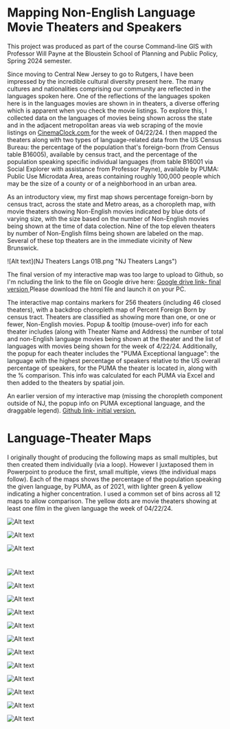 # Mapping Non-English Language Movie Theaters and Speakers

This project was produced as part of the course Command-line GIS with Professor Will Payne at the Bloustein School of Planning and Public Policy, Spring 2024 semester.

Since moving to Central New Jersey to go to Rutgers, I have been impressed by the incredible cultural diversity present here.  The many cultures and nationalities comprising our community are reflected in the languages spoken here. One of the reflections of the languages spoken here is in the languages movies are shown in in theaters, a diverse offering which is apparent when you check the movie listings.  To explore this, I collected data on the languages of movies being shown across the state and in the adjacent metropolitan areas via web scraping of the movie listings on <a href="https://www.cinemaclock.com/"> CinemaClock.com </a> for the week of 04/22/24.
I then mapped the theaters along with two types of language-related data from the US Census Bureau: the percentage of the population that's foreign-born (from Census table B16005), available by census tract, and the percentage of the population speaking specific individual languages (from table B16001 via Social Explorer with assistance from  Professor Payne), available by PUMA: Public Use Microdata Area, areas containing roughly 100,000 people which may be the size of a county or of a neighborhood in an urban area.

As an introductory view, my first map shows percentage foreign-born by census tract, across the state and Metro areas, as a choropleth map, with movie theaters showing Non-English movies indicated by blue dots of varying size, with the size based on the number of Non-English movies being shown at the time of data colection. Nine of the top eleven theaters by number of Non-English films being shown are labeled on the map.  Several of these top theaters are in the immediate vicinity of New Brunswick.

![Alt text](NJ Theaters Langs 01B.png "NJ Theaters Langs")

The final version of my interactive map was too large to upload to Github, so I'm ncluding the link to the file on Google drive here:
<a href="https://drive.google.com/file/d/1ZBO3bXPVjO3kZ4ZLvsIY_1FLbu2CY2E-/view?usp=drive_link"> Google drive link- final version </a>
Please download the html file and launch it on your PC.  

The interactive map contains markers for 256 theaters (including 46 closed theaters), with a backdrop choropleth map of Percent Foreign Born by census tract. Theaters are classified as showing more than one, or one or fewer, Non-English movies. Popup & tooltip (mouse-over) info for each theater includes (along with Theater Name and Address) the number of total and non-English language movies being shown at the theater and the list of languages with movies being shown for the week of 4/22/24.    Additionally, the popup for each theater includes the "PUMA Exceptional language": the language with the highest percentage of speakers relative to the US overall percentage of speakers, for the PUMA the theater is located in, along with the % comparison.  This info was calculated for each PUMA via Excel and then added to the theaters by spatial join.

An earlier version of my interactive map (missing the choropleth component outside of NJ, the popup info on PUMA exceptional language, and the draggable legend).
<a href="https://nclvt73.github.io/Command_line_GIS/Theaters_langs_folium_01.html"> Github link- initial version. </a>

# Language-Theater Maps

I originally thought of producing the following maps as small multiples, but then created them individually (via a loop).  However I juxtaposed them in Powerpoint to produce the first, small multiple, views (the individual maps follow).  Each of the maps shows the percentage of the population speaking the given language, by PUMA, as of 2021, with lighter green & yellow indicating a higher concentration.  I used a common set of bins across all 12 maps to allow comparison.  The yellow dots are movie theaters showing at least one film in the given language the week of 04/22/24.


![Alt text](Indian_Small.JPG "Indian small")

![Alt text](Asian_Small.JPG "Asian small")

![Alt text](Romance_Small.JPG "Romance small")

#

![Alt text](Theaters_Hindi.png "Hindi map")

![Alt text](Theaters_Malayalam.png "Malayalam map")

![Alt text](Theaters_Gujarati.png "Gujarati map")

![Alt text](Theaters_Telugu.png "Telugu map")

![Alt text](Theaters_Japanese.png "Japanese map")

![Alt text](Theaters_Korean.png "Korean map")

![Alt text](Theaters_Chinese.png "Chinese map")

![Alt text](Theaters_Tagalog.png "Tagalog map")

![Alt text](Theaters_Spanish.png "Spanish map")

![Alt text](Theaters_French.png "French map")

![Alt text](Theaters_Italian.png "Italian map")

![Alt text](Theaters_Portuguese.png "Portuguese map")

